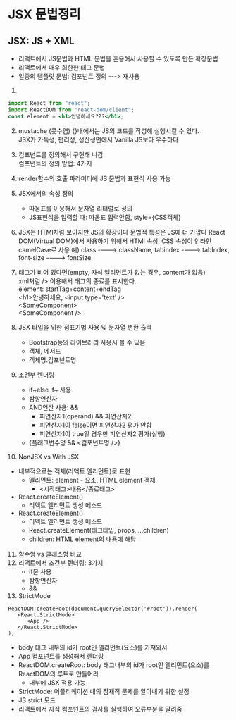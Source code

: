 # JSX 문법정리

## JSX: JS + XML

- 리액트에서 JS문법과 HTML 문법을 혼용해서 사용할 수 있도록 만든 확장문법
- 리액트에서 매우 희한한 태그 문법
- 일종의 템플릿 문법: 컴포넌트 정의 ---> 재사용

1.

```jsx
import React from "react";
import ReactDOM from "react-dom/client";
const element = <h1>안녕하세요???</h1>;
```

2. mustache (콧수염) {}내에서는 JS의 코드를 작성해 실행시킬 수 있다.  
   JSX가 가독성, 편리성, 생산성면에서 Vanilla JS보다 우수하다
3. 컴포넌트를 정의해서 구현해 나감  
   컴포넌트의 정의 방법: 4가지
4. render함수의 호출 파라미터에 JS 문법과 표현식 사용 가능
5. JSX에서의 속성 정의
   - 따옴표를 이용해서 문자열 리터럴로 정의
   - JS표현식을 입력할 때: 따옴표 입력안함, style={CSS객체}
6. JSX는 HTMl처럼 보이지만 JS의 확장이다
   문법적 특성은 JS에 더 가깝다
   React DOM(Virtual DOM)에서 사용하기 위해서 HTMl 속성, CSS 속성이 인라인
   camelCase로 사용
   예) class ----> className, tabindex ----> tabIndex, font-size ----> fontSize
7. 태그가 비어 있다면(empty, 자식 엘리먼트가 없는 경우, content가 없음)  
   xml처럼 /> 이용해서 태그의 종료를 표시한다.  
   element: startTag+content+endTag  
   \<h1>안녕하세요</h1>, \<input type='text' />  
   \<SomeComponent></SomeComponent>  
   \<SomeComponent />
8. JSX 타입을 위한 점표기법 사용 및 문자열 변환 출력

   - Bootstrap등의 라이브러리 사용시 볼 수 있음
   - 객체, 메서드
   - 객체명.컴포넌트명

9. 조건부 렌더링
   - if~else if~ 사용
   - 삼항연산자
   - AND연산 사용: &&
     - 피연산자1(operand) && 피연산자2
     - 피연산자1이 false이면 피연산자2 평가 안함
     - 피연산자1이 true일 경우만 피연산자2 평가(실행)
   - {플래그변수명 && <컴포넌트명 />}
10. NonJSX vs With JSX

- 내부적으로는 객체(리액트 엘리먼트)로 표현
  - 엘리먼트: element - 요소, HTML element 객체
    - <시작태그>내용<\/종료태그>
- React.createElement()
  - 리액트 엘리먼트 생성 메소드
- React.createElement()
  - 리액트 엘리먼트 생성 메소드
  - React.createElement(태그타입, props, ...children)
  - children: HTML element의 내용에 해당

11. 함수형 vs 클래스형 비교
12. 리액트에서 조건부 렌더링: 3가지
    - if문 사용
    - 삼항연산자
    - &&
13. StrictMode

```JSX
ReactDOM.createRoot(document.querySelector('#root')).render(
   <React.StrictMode>
      <App />
   </React.StrictMode>
);
```

- body 태그 내부의 id가 root인 엘리먼트(요소)를 가져와서
- App 컴포넌트를 생성해서 렌더링
- ReactDOM.createRoot: body 태그내부의 id가 root인 엘리먼트(요소)를 ReactDOM의 루트로 만들어라
  - 내부에 JSX 적용 가능
- StrictMode: 어플리케이션 내의 잠재적 문제를 알아내기 위한 설정
- JS strict 모드
- 리액트에서 자식 컴포넌트의 검사를 실행하여 오류부분을 알려줌
